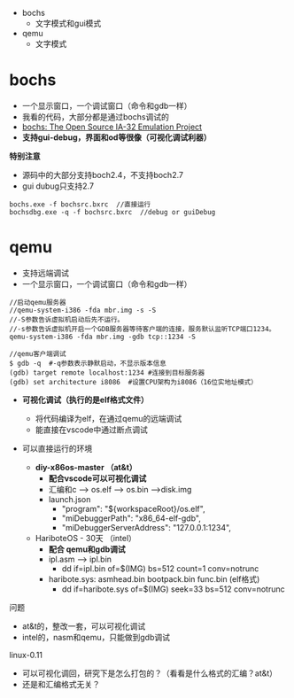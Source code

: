 - bochs
	- 文字模式和gui模式
- qemu
	- 文字模式

# bochs
- 一个显示窗口，一个调试窗口（命令和gdb一样）
- 我看的代码，大部分都是通过bochs调试的
- [bochs: The Open Source IA-32 Emulation Project ](https://bochs.sourceforge.io/)
- **支持gui-debug，界面和od等很像（可视化调试利器）**

**特别注意**
- 源码中的大部分支持boch2.4，不支持boch2.7
- gui dubug只支持2.7
```
bochs.exe -f bochsrc.bxrc  //直接运行
bochsdbg.exe -q -f bochsrc.bxrc  //debug or guiDebug
```
# qemu
- 支持远端调试
- 一个显示窗口，一个调试窗口（命令和gdb一样）

```
//启动qemu服务器
//qemu-system-i386 -fda mbr.img -s -S
//-S参数告诉虚拟机启动后先不运行。
//-s参数告诉虚拟机开启一个GDB服务器等待客户端的连接，服务默认监听TCP端口1234。
qemu-system-i386 -fda mbr.img -gdb tcp::1234 -S  

//qemu客户端调试
$ gdb -q  #-q参数表示静默启动，不显示版本信息
(gdb) target remote localhost:1234 #连接到目标服务器
(gdb) set architecture i8086  #设置CPU架构为i8086（16位实地址模式）
```

- **可视化调试（执行的是elf格式文件）**
	- 将代码编译为elf，在通过qemu的远端调试
	- 能直接在vscode中通过断点调试

- 可以直接运行的环境
	- **diy-x86os-master （at&t）**
		- **配合vscode可以可视化调试**
		- 汇编和c --> os.elf --> os.bin -->disk.img
		- launch.json 
			- "program": "${workspaceRoot}/os.elf",
			- "miDebuggerPath": "x86_64-elf-gdb",
			- "miDebuggerServerAddress": "127.0.0.1:1234",
	- HariboteOS - 30天 （intel）
		- **配合 qemu和gdb调试**
		- ipl.asm --> ipl.bin
			- dd if=ipl.bin of=$(IMG) bs=512 count=1 conv=notrunc
		- haribote.sys: asmhead.bin bootpack.bin func.bin (elf格式)
			- dd if=haribote.sys of=$(IMG) seek=33 bs=512 conv=notrunc

问题
- at&t的，整改一套，可以可视化调试
- intel的，nasm和qemu，只能做到gdb调试

linux-0.11
- 可以可视化调回，研究下是怎么打包的？（看看是什么格式的汇编？at&t）
- 还是和汇编格式无关？